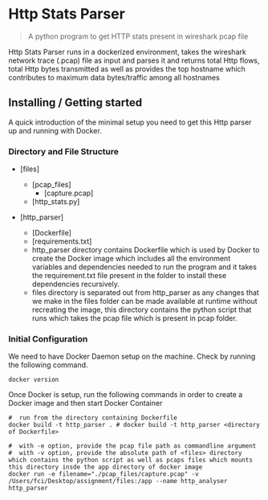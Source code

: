 # Http Stats Parser
> A python program to get HTTP stats present in wireshark pcap file 

Http Stats Parser runs in a dockerized environment, takes the wireshark network trace (.pcap) file as input and parses it and returns total Http flows, total Http bytes transmitted as well as provides the top hostname which contributes to maximum data bytes/traffic among all hostnames

## Installing / Getting started

A quick introduction of the minimal setup you need to get this Http parser up and running with Docker.

### Directory and File Structure

- [files]
  - [pcap_files]
    - [capture.pcap]
  - [http_stats.py]
- [http_parser]
  - [Dockerfile]
  - [requirements.txt]

  * http_parser directory contains Dockerfile which is used by Docker to create the Docker image which includes all the environment variables and dependencies needed to run the program and it takes the requirement.txt file present in the folder to install these dependencies recursively.
  * files directory is separated out from http_parser as any changes that we make in the files folder can be made available at runtime without recreating the image, this directory contains the python script that runs which takes the pcap file which is present in pcap folder.


### Initial Configuration

We need to have Docker Daemon setup on the machine. Check by running the following command.

```shell
docker version
```

Once Docker is setup, run the following commands in order to create a Docker image and then start Docker Container

```shell
#  run from the directory containing Dockerfile
docker build -t http_parser . # docker build -t http_parser <directory of Dockerfile>
```
 
```shell
#  with -e option, provide the pcap file path as commandline argument
#  with -v option, provide the absolute path of <files> directory which contains the python script as well as pcaps files which mounts this directory insde the app directory of docker image
docker run -e filename="./pcap_files/capture.pcap" -v /Users/fci/Desktop/assignment/files:/app --name http_analyser http_parser
```
